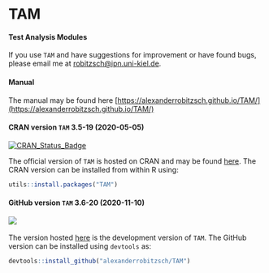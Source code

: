 # TAM
#### Test Analysis Modules


If you use `TAM` and have suggestions for improvement or have found bugs, please email me at robitzsch@ipn.uni-kiel.de.

#### Manual

The manual may be found here [https://alexanderrobitzsch.github.io/TAM/](https://alexanderrobitzsch.github.io/TAM/) 

#### CRAN version `TAM` 3.5-19 (2020-05-05)


[![CRAN_Status_Badge](http://www.r-pkg.org/badges/version-last-release/TAM)](https://cran.r-project.org/package=TAM)
&#160;&#160;


The official version of `TAM` is hosted on CRAN and may be found [here](https://cran.r-project.org/package=TAM). 
The CRAN version can be installed from within R using:

```r
utils::install.packages("TAM")
```

#### GitHub version `TAM` 3.6-20 (2020-11-10)

[![](https://img.shields.io/badge/github%20version-3.6--20-orange.svg)](https://github.com/alexanderrobitzsch/TAM)&#160;&#160;

The version hosted [here](https://github.com/alexanderrobitzsch/TAM) is the development version of `TAM`. 
The GitHub version can be installed using `devtools` as:

```r
devtools::install_github("alexanderrobitzsch/TAM")
```
